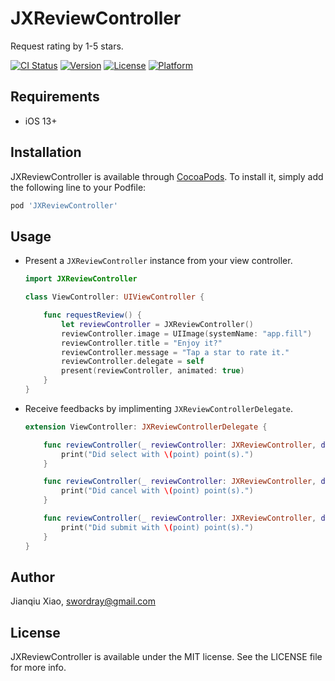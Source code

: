 # JXReviewController

Request rating by 1-5 stars.

[![CI Status](https://img.shields.io/travis/swordray/JXReviewController.svg?style=flat)](https://travis-ci.org/swordray/JXReviewController)
[![Version](https://img.shields.io/cocoapods/v/JXReviewController.svg?style=flat)](https://cocoapods.org/pods/JXReviewController)
[![License](https://img.shields.io/cocoapods/l/JXReviewController.svg?style=flat)](https://cocoapods.org/pods/JXReviewController)
[![Platform](https://img.shields.io/cocoapods/p/JXReviewController.svg?style=flat)](https://cocoapods.org/pods/JXReviewController)

## Requirements

* iOS 13+

## Installation

JXReviewController is available through [CocoaPods](https://cocoapods.org). To install it, simply add the following line to your Podfile:

```ruby
pod 'JXReviewController'
```

## Usage

* Present a `JXReviewController` instance from your view controller.

  ```swift
  import JXReviewController

  class ViewController: UIViewController {

      func requestReview() {
          let reviewController = JXReviewController()
          reviewController.image = UIImage(systemName: "app.fill")
          reviewController.title = "Enjoy it?"
          reviewController.message = "Tap a star to rate it."
          reviewController.delegate = self
          present(reviewController, animated: true)
      }
  }
  ```

* Receive feedbacks by implimenting `JXReviewControllerDelegate`.

  ```swift
  extension ViewController: JXReviewControllerDelegate {

      func reviewController(_ reviewController: JXReviewController, didSelectWith point: Int) {
          print("Did select with \(point) point(s).")
      }

      func reviewController(_ reviewController: JXReviewController, didCancelWith point: Int) {
          print("Did cancel with \(point) point(s).")
      }

      func reviewController(_ reviewController: JXReviewController, didSubmitWith point: Int) {
          print("Did submit with \(point) point(s).")
      }
  }
  ```

## Author

Jianqiu Xiao, swordray@gmail.com

## License

JXReviewController is available under the MIT license. See the LICENSE file for more info.
